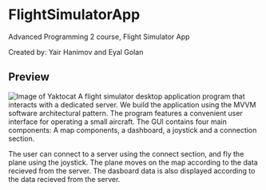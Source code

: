 # FlightSimulatorApp
Advanced Programming 2 course, Flight Simulator App

Created by: Yair Hanimov and Eyal Golan

## Preview
![Image of Yaktocat](https://octodex.github.com/images/yaktocat.png)
A flight simulator desktop application program that interacts with a dedicated server.
We build the application using the MVVM software architectural pattern.
The program features a convenient user interface for operating a small aircraft.
The GUI contains four main components: A map components, a dashboard, a joystick and a connection section.

The user can connect to a server using the connect section, and fly the plane using the joystick. 
The plane moves on the map according to the data recieved from the server.
The dasboard data is also displayed according to the data recieved from the server. 
